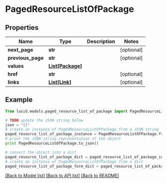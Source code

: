 # PagedResourceListOfPackage


## Properties
Name | Type | Description | Notes
------------ | ------------- | ------------- | -------------
**next_page** | **str** |  | [optional] 
**previous_page** | **str** |  | [optional] 
**values** | [**List[Package]**](Package.md) |  | 
**href** | **str** |  | [optional] 
**links** | [**List[Link]**](Link.md) |  | [optional] 

## Example

```python
from lusid.models.paged_resource_list_of_package import PagedResourceListOfPackage

# TODO update the JSON string below
json = "{}"
# create an instance of PagedResourceListOfPackage from a JSON string
paged_resource_list_of_package_instance = PagedResourceListOfPackage.from_json(json)
# print the JSON string representation of the object
print PagedResourceListOfPackage.to_json()

# convert the object into a dict
paged_resource_list_of_package_dict = paged_resource_list_of_package_instance.to_dict()
# create an instance of PagedResourceListOfPackage from a dict
paged_resource_list_of_package_form_dict = paged_resource_list_of_package.from_dict(paged_resource_list_of_package_dict)
```
[[Back to Model list]](../README.md#documentation-for-models) [[Back to API list]](../README.md#documentation-for-api-endpoints) [[Back to README]](../README.md)


